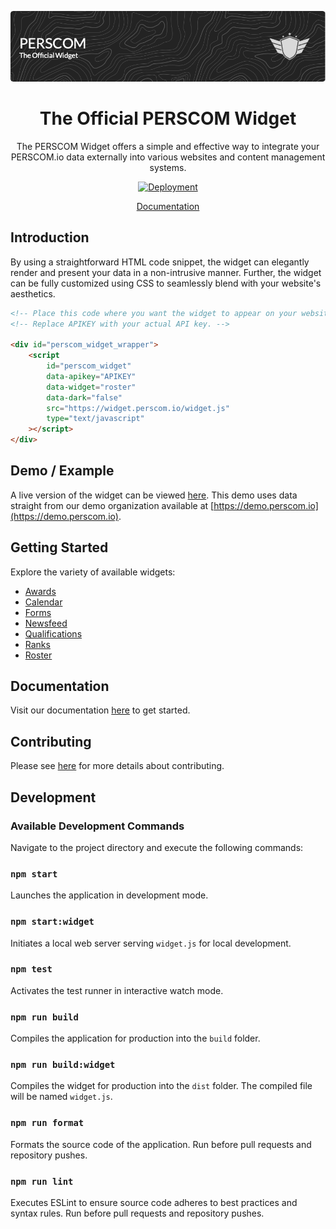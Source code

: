 <p align="center"><img src="../art/header.png" alt="Logo"></p>

<div align="center">

# The Official PERSCOM Widget

The PERSCOM Widget offers a simple and effective way to integrate your PERSCOM.io data externally into various websites and content management systems.

[![Deployment](https://github.com/DeschutesDesignGroupLLC/perscom-widget/actions/workflows/deploy.yml/badge.svg)](https://github.com/DeschutesDesignGroupLLC/perscom-widget/actions/workflows/deploy.yml)

[Documentation](https://docs.perscom.io)

</div>

## Introduction

By using a straightforward HTML code snippet, the widget can elegantly render and present your data in a non-intrusive manner. Further, the widget can be fully customized using CSS to seamlessly blend with your website's aesthetics.

```html
<!-- Place this code where you want the widget to appear on your website. -->
<!-- Replace APIKEY with your actual API key. -->

<div id="perscom_widget_wrapper">
    <script
        id="perscom_widget"
        data-apikey="APIKEY"
        data-widget="roster"
        data-dark="false"
        src="https://widget.perscom.io/widget.js"
        type="text/javascript"
    ></script>
</div>
```

## Demo / Example

A live version of the widget can be viewed [here](https://deschutesdesigngroupllc.github.io/perscom-widget/). This demo uses data straight from our demo organization available at [https://demo.perscom.io](https://demo.perscom.io).

## Getting Started

Explore the variety of available widgets:

- [Awards](https://docs.perscom.io/external-integration/widgets/awards)
- [Calendar](https://docs.perscom.io/external-integration/widgets/calendar)
- [Forms](https://docs.perscom.io/external-integration/widgets/forms)
- [Newsfeed](https://docs.perscom.io/external-integration/widgets/newsfeed)
- [Qualifications](https://docs.perscom.io/external-integration/widgets/qualifications)
- [Ranks](https://docs.perscom.io/external-integration/widgets/ranks)
- [Roster](https://docs.perscom.io/external-integration/widgets/roster)

## Documentation

Visit our documentation [here](https://docs.perscom.io) to get started.

## Contributing

Please see [here](../.github/CONTRIBUTING.md) for more details about contributing.

## Development

### Available Development Commands

Navigate to the project directory and execute the following commands:

### `npm start`

Launches the application in development mode.

### `npm start:widget`

Initiates a local web server serving `widget.js` for local development.

### `npm test`

Activates the test runner in interactive watch mode.

### `npm run build`

Compiles the application for production into the `build` folder.

### `npm run build:widget`

Compiles the widget for production into the `dist` folder.
The compiled file will be named `widget.js`.

### `npm run format`

Formats the source code of the application.
Run before pull requests and repository pushes.

### `npm run lint`

Executes ESLint to ensure source code adheres to best practices and syntax rules.
Run before pull requests and repository pushes.